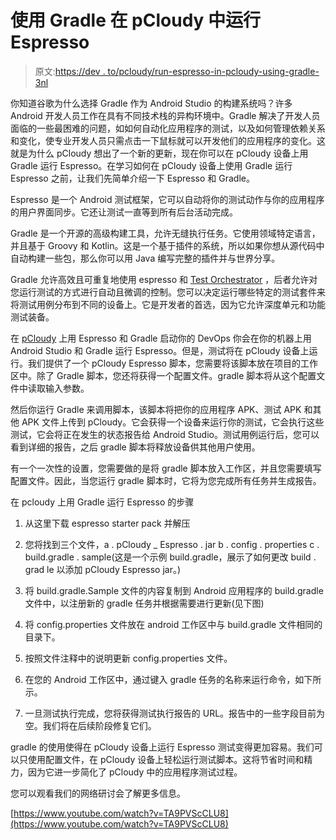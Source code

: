 # 使用 Gradle 在 pCloudy 中运行 Espresso

> 原文:[https://dev . to/pcloudy/run-espresso-in-pcloudy-using-gradle-3nl](https://dev.to/pcloudy/run-espresso-in-pcloudy-using-gradle-3nl)

你知道谷歌为什么选择 Gradle 作为 Android Studio 的构建系统吗？许多 Android 开发人员工作在具有不同技术栈的异构环境中。Gradle 解决了开发人员面临的一些最困难的问题，如如何自动化应用程序的测试，以及如何管理依赖关系和变化，使专业开发人员只需点击一下鼠标就可以开发他们的应用程序的变化。这就是为什么 pCloudy 想出了一个新的更新，现在你可以在 pCloudy 设备上用 Gradle 运行 Espresso。在学习如何在 pCloudy 设备上使用 Gradle 运行 Espresso 之前，让我们先简单介绍一下 Espresso 和 Gradle。

Espresso 是一个 Android 测试框架，它可以自动将你的测试动作与你的应用程序的用户界面同步。它还让测试一直等到所有后台活动完成。

Gradle 是一个开源的高级构建工具，允许无缝执行任务。它使用领域特定语言，并且基于 Groovy 和 Kotlin。这是一个基于插件的系统，所以如果你想从源代码中自动构建一些包，那么你可以用 Java 编写完整的插件并与世界分享。

Gradle 允许高效且可重复地使用 espresso 和 [Test Orchestrator](https://www.pcloudy.com/appium-vs-espresso-the-most-popular-automation-testing-framework-in-2019/) ，后者允许对您运行测试的方式进行自动且微调的控制。您可以决定运行哪些特定的测试套件来将测试用例分布到不同的设备上。它是开发者的首选，因为它允许深度单元和功能测试装备。

在 [pCloudy](https://www.pcloudy.com)
上用 Espresso 和 Gradle 启动你的 DevOps 你会在你的机器上用 Android Studio 和 Gradle 运行 Espresso。但是，测试将在 pCloudy 设备上运行。我们提供了一个 pCloudy Espresso 脚本，您需要将该脚本放在项目的工作区中。除了 Gradle 脚本，您还将获得一个配置文件。gradle 脚本将从这个配置文件中读取输入参数。

然后你运行 Gradle 来调用脚本，该脚本将把你的应用程序 APK、测试 APK 和其他 APK 文件上传到 pCloudy。它会获得一个设备来运行你的测试，它会执行这些测试，它会将正在发生的状态报告给 Android Studio。测试用例运行后，您可以看到详细的报告，之后 gradle 脚本将释放设备供其他用户使用。

有一个一次性的设置，您需要做的是将 gradle 脚本放入工作区，并且您需要填写配置文件。因此，当您运行 gradle 脚本时，它将为您完成所有任务并生成报告。

在 pcloudy 上用 Gradle 运行 Espresso 的步骤

1.  从这里下载 espresso starter pack 并解压
2.  您将找到三个文件，a . pCloudy _ Espresso . jar b . config . properties c . build.gradle . sample(这是一个示例 build.gradle，展示了如何更改 build . grad le 以添加 pCloudy Espresso jar。)
3.  将 build.gradle.Sample 文件的内容复制到 Android 应用程序的 build.gradle 文件中，以注册新的 gradle 任务并根据需要进行更新(见下图)

1.  将 config.properties 文件放在 android 工作区中与 build.gradle 文件相同的目录下。

1.  按照文件注释中的说明更新 config.properties 文件。

2.  在您的 Android 工作区中，通过键入 gradle 任务的名称来运行命令，如下所示。

1.  一旦测试执行完成，您将获得测试执行报告的 URL。报告中的一些字段目前为空。我们将在后续阶段修复它们。

gradle 的使用使得在 pCloudy 设备上运行 Espresso 测试变得更加容易。我们可以只使用配置文件，在 pCloudy 设备上轻松运行测试脚本。这将节省时间和精力，因为它进一步简化了 pCloudy 中的应用程序测试过程。

您可以观看我们的网络研讨会了解更多信息。

[https://www.youtube.com/watch?v=TA9PVScCLU8](https://www.youtube.com/watch?v=TA9PVScCLU8)